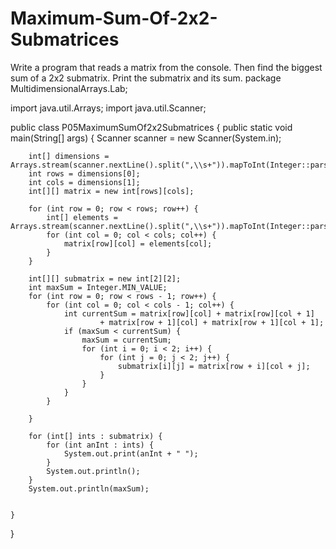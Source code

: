 # Maximum-Sum-Of-2x2-Submatrices
Write a program that reads a matrix from the console. Then find the biggest sum of a 2x2 submatrix. Print the submatrix and its sum.
package MultidimensionalArrays.Lab;

import java.util.Arrays;
import java.util.Scanner;

public class P05MaximumSumOf2x2Submatrices {
    public static void main(String[] args) {
        Scanner scanner = new Scanner(System.in);

        int[] dimensions = Arrays.stream(scanner.nextLine().split(",\\s+")).mapToInt(Integer::parseInt).toArray();
        int rows = dimensions[0];
        int cols = dimensions[1];
        int[][] matrix = new int[rows][cols];

        for (int row = 0; row < rows; row++) {
            int[] elements = Arrays.stream(scanner.nextLine().split(",\\s+")).mapToInt(Integer::parseInt).toArray();
            for (int col = 0; col < cols; col++) {
                matrix[row][col] = elements[col];
            }
        }

        int[][] submatrix = new int[2][2];
        int maxSum = Integer.MIN_VALUE;
        for (int row = 0; row < rows - 1; row++) {
            for (int col = 0; col < cols - 1; col++) {
                int currentSum = matrix[row][col] + matrix[row][col + 1]
                        + matrix[row + 1][col] + matrix[row + 1][col + 1];
                if (maxSum < currentSum) {
                    maxSum = currentSum;
                    for (int i = 0; i < 2; i++) {
                        for (int j = 0; j < 2; j++) {
                            submatrix[i][j] = matrix[row + i][col + j];
                        }
                    }
                }
            }

        }

        for (int[] ints : submatrix) {
            for (int anInt : ints) {
                System.out.print(anInt + " ");
            }
            System.out.println();
        }
        System.out.println(maxSum);


    }
}

